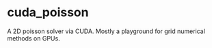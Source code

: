 # cuda_poisson
A 2D poisson solver via CUDA. Mostly a playground for grid numerical methods on GPUs.
